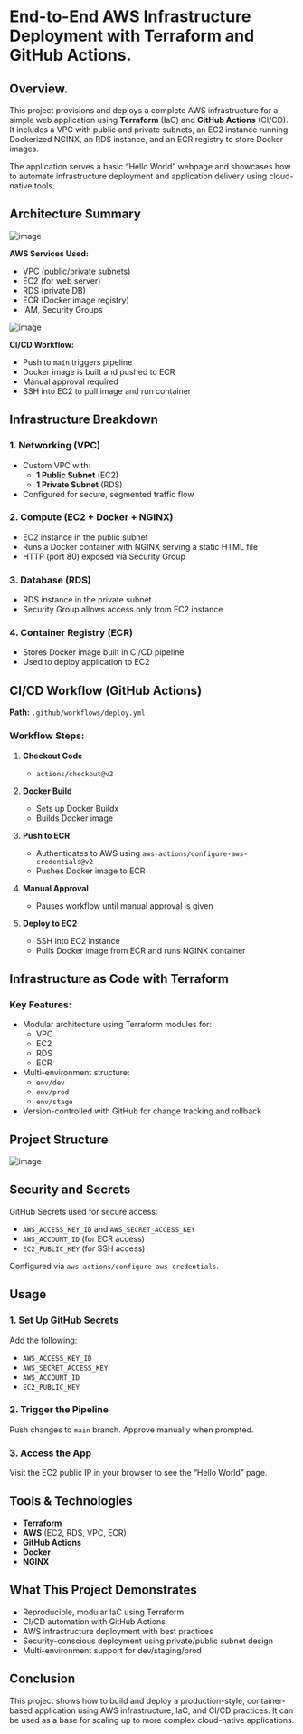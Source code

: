 # End-to-End AWS Infrastructure Deployment with Terraform and GitHub Actions.

## Overview.

This project provisions and deploys a complete AWS infrastructure for a simple web application using **Terraform** (IaC) and **GitHub Actions** (CI/CD). It includes a VPC with public and private subnets, an EC2 instance running Dockerized NGINX, an RDS instance, and an ECR registry to store Docker images.

The application serves a basic “Hello World” webpage and showcases how to automate infrastructure deployment and application delivery using cloud-native tools.

## Architecture Summary
![image](https://github.com/user-attachments/assets/c67e7b15-1018-47db-ae24-5fa4c106e4c5)

**AWS Services Used:**
- VPC (public/private subnets)
- EC2 (for web server)
- RDS (private DB)
- ECR (Docker image registry)
- IAM, Security Groups

![image](https://github.com/user-attachments/assets/f221297f-4931-42d1-9805-d96def0e2354)

**CI/CD Workflow:**
- Push to `main` triggers pipeline
- Docker image is built and pushed to ECR
- Manual approval required
- SSH into EC2 to pull image and run container

## Infrastructure Breakdown

### 1. Networking (VPC)
- Custom VPC with:
  - **1 Public Subnet** (EC2)
  - **1 Private Subnet** (RDS)
- Configured for secure, segmented traffic flow

### 2. Compute (EC2 + Docker + NGINX)
- EC2 instance in the public subnet
- Runs a Docker container with NGINX serving a static HTML file
- HTTP (port 80) exposed via Security Group

### 3. Database (RDS)
- RDS instance in the private subnet
- Security Group allows access only from EC2 instance

### 4. Container Registry (ECR)
- Stores Docker image built in CI/CD pipeline
- Used to deploy application to EC2

## CI/CD Workflow (GitHub Actions)

**Path:** `.github/workflows/deploy.yml`

### Workflow Steps:
1. **Checkout Code**
   - `actions/checkout@v2`

2. **Docker Build**
   - Sets up Docker Buildx
   - Builds Docker image

3. **Push to ECR**
   - Authenticates to AWS using `aws-actions/configure-aws-credentials@v2`
   - Pushes Docker image to ECR

4. **Manual Approval**
   - Pauses workflow until manual approval is given

5. **Deploy to EC2**
   - SSH into EC2 instance
   - Pulls Docker image from ECR and runs NGINX container

## Infrastructure as Code with Terraform

### Key Features:
- Modular architecture using Terraform modules for:
  - VPC
  - EC2
  - RDS
  - ECR
- Multi-environment structure:
  - `env/dev`
  - `env/prod`
  - `env/stage`
- Version-controlled with GitHub for change tracking and rollback

## Project Structure

![image](https://github.com/user-attachments/assets/7373c6e8-b36d-4455-aa6c-62ac4979c862)


## Security and Secrets

GitHub Secrets used for secure access:
- `AWS_ACCESS_KEY_ID` and `AWS_SECRET_ACCESS_KEY`
- `AWS_ACCOUNT_ID` (for ECR access)
- `EC2_PUBLIC_KEY` (for SSH access)

Configured via `aws-actions/configure-aws-credentials`.

## Usage

### 1. Set Up GitHub Secrets
Add the following:
- `AWS_ACCESS_KEY_ID`
- `AWS_SECRET_ACCESS_KEY`
- `AWS_ACCOUNT_ID`
- `EC2_PUBLIC_KEY`

### 2. Trigger the Pipeline
Push changes to `main` branch. Approve manually when prompted.

### 3. Access the App
Visit the EC2 public IP in your browser to see the “Hello World” page.

## Tools & Technologies

- **Terraform**
- **AWS** (EC2, RDS, VPC, ECR)
- **GitHub Actions**
- **Docker**
- **NGINX**

## What This Project Demonstrates

- Reproducible, modular IaC using Terraform
- CI/CD automation with GitHub Actions
- AWS infrastructure deployment with best practices
- Security-conscious deployment using private/public subnet design
- Multi-environment support for dev/staging/prod

## Conclusion

This project shows how to build and deploy a production-style, container-based application using AWS infrastructure, IaC, and CI/CD practices. It can be used as a base for scaling up to more complex cloud-native applications.
